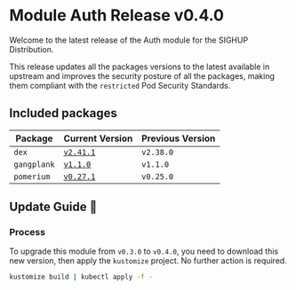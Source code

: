 # Module Auth Release v0.4.0

Welcome to the latest release of the Auth module for the SIGHUP Distribution.

This release updates all the packages versions to the latest available in upstream and improves the security posture of all the packages, making them compliant with the `restricted` Pod Security Standards.

## Included packages

| Package     | Current Version                                                        | Previous Version |
| ----------- | ---------------------------------------------------------------------- | ---------------- |
| `dex`       | [`v2.41.1`](https://github.com/dexidp/dex/releases/tag/v2.38.0)        | `v2.38.0`        |
| `gangplank` | [`v1.1.0`](https://github.com/sighupio/gangplank/releases/tag/v1.1.0)  | `v1.1.0`         |
| `pomerium`  | [`v0.27.1`](https://github.com/pomerium/pomerium/releases/tag/v0.25.0) | `v0.25.0`        |

## Update Guide 🦮

### Process

To upgrade this module from `v0.3.0` to `v0.4.0`, you need to download this new version, then apply the `kustomize` project. No further action is required.

```bash
kustomize build | kubectl apply -f -
```
